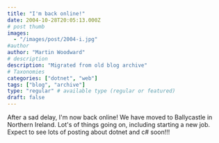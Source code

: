 ```yaml
---
title: "I'm back online!"
date: 2004-10-28T20:05:13.000Z
# post thumb
images:
  - "/images/post/2004-i.jpg"
#author
author: "Martin Woodward"
# description
description: "Migrated from old blog archive"
# Taxonomies
categories: ["dotnet", "web"]
tags: ["blog", "archive"]
type: "regular" # available type (regular or featured)
draft: false
---
```


[](http://www.woodwardweb.com/ballycastle_big.html)After a sad delay, I'm now back online! We have moved to Ballycastle in Northern Ireland. Lot's of things going on, including starting a new job. Expect to see lots of posting about dotnet and c# soon!!!

